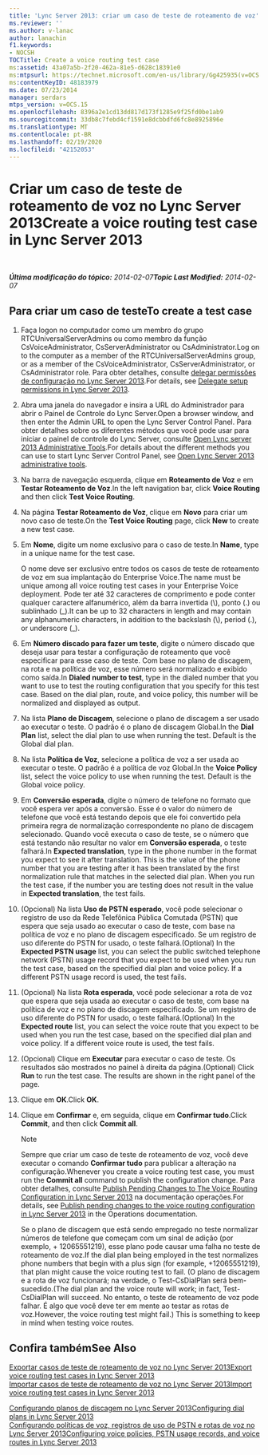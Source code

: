 ```yaml
---
title: 'Lync Server 2013: criar um caso de teste de roteamento de voz'
ms.reviewer: ''
ms.author: v-lanac
author: lanachin
f1.keywords:
- NOCSH
TOCTitle: Create a voice routing test case
ms:assetid: 43a07a5b-2f20-462a-81e5-d628c18391e0
ms:mtpsurl: https://technet.microsoft.com/en-us/library/Gg425935(v=OCS.15)
ms:contentKeyID: 48183979
ms.date: 07/23/2014
manager: serdars
mtps_version: v=OCS.15
ms.openlocfilehash: 8396a2e1cd13dd817d173f1285e9f25fd0be1ab9
ms.sourcegitcommit: 33db8c7febd4cf1591e8dcbbdfd6fc8e8925896e
ms.translationtype: MT
ms.contentlocale: pt-BR
ms.lasthandoff: 02/19/2020
ms.locfileid: "42152053"
---
```

<div data-xmlns="http://www.w3.org/1999/xhtml">

<div class="topic" data-xmlns="http://www.w3.org/1999/xhtml" data-msxsl="urn:schemas-microsoft-com:xslt" data-cs="http://msdn.microsoft.com/">

<div data-asp="https://msdn2.microsoft.com/asp">

# <a name="create-a-voice-routing-test-case-in-lync-server-2013"></a><span data-ttu-id="20304-102">Criar um caso de teste de roteamento de voz no Lync Server 2013</span><span class="sxs-lookup"><span data-stu-id="20304-102">Create a voice routing test case in Lync Server 2013</span></span>

</div>

<div id="mainSection">

<div id="mainBody">

<span> </span>

<span data-ttu-id="20304-103">_**Última modificação do tópico:** 2014-02-07_</span><span class="sxs-lookup"><span data-stu-id="20304-103">_**Topic Last Modified:** 2014-02-07_</span></span>

<div>

## <a name="to-create-a-test-case"></a><span data-ttu-id="20304-104">Para criar um caso de teste</span><span class="sxs-lookup"><span data-stu-id="20304-104">To create a test case</span></span>

1.  <span data-ttu-id="20304-105">Faça logon no computador como um membro do grupo RTCUniversalServerAdmins ou como membro da função CsVoiceAdministrator, CsServerAdministrator ou CsAdministrator.</span><span class="sxs-lookup"><span data-stu-id="20304-105">Log on to the computer as a member of the RTCUniversalServerAdmins group, or as a member of the CsVoiceAdministrator, CsServerAdministrator, or CsAdministrator role.</span></span> <span data-ttu-id="20304-106">Para obter detalhes, consulte [delegar permissões de configuração no Lync Server 2013](lync-server-2013-delegate-setup-permissions.md).</span><span class="sxs-lookup"><span data-stu-id="20304-106">For details, see [Delegate setup permissions in Lync Server 2013](lync-server-2013-delegate-setup-permissions.md).</span></span>

2.  <span data-ttu-id="20304-107">Abra uma janela do navegador e insira a URL do Administrador para abrir o Painel de Controle do Lync Server.</span><span class="sxs-lookup"><span data-stu-id="20304-107">Open a browser window, and then enter the Admin URL to open the Lync Server Control Panel.</span></span> <span data-ttu-id="20304-108">Para obter detalhes sobre os diferentes métodos que você pode usar para iniciar o painel de controle do Lync Server, consulte [Open Lync server 2013 Administrative Tools](lync-server-2013-open-lync-server-administrative-tools.md).</span><span class="sxs-lookup"><span data-stu-id="20304-108">For details about the different methods you can use to start Lync Server Control Panel, see [Open Lync Server 2013 administrative tools](lync-server-2013-open-lync-server-administrative-tools.md).</span></span>

3.  <span data-ttu-id="20304-109">Na barra de navegação esquerda, clique em **Roteamento de Voz** e em **Testar Roteamento de Voz**.</span><span class="sxs-lookup"><span data-stu-id="20304-109">In the left navigation bar, click **Voice Routing** and then click **Test Voice Routing**.</span></span>

4.  <span data-ttu-id="20304-110">Na página **Testar Roteamento de Voz**, clique em **Novo** para criar um novo caso de teste.</span><span class="sxs-lookup"><span data-stu-id="20304-110">On the **Test Voice Routing** page, click **New** to create a new test case.</span></span>

5.  <span data-ttu-id="20304-111">Em **Nome**, digite um nome exclusivo para o caso de teste.</span><span class="sxs-lookup"><span data-stu-id="20304-111">In **Name**, type in a unique name for the test case.</span></span>
    
    <span data-ttu-id="20304-112">O nome deve ser exclusivo entre todos os casos de teste de roteamento de voz em sua implantação do Enterprise Voice.</span><span class="sxs-lookup"><span data-stu-id="20304-112">The name must be unique among all voice routing test cases in your Enterprise Voice deployment.</span></span> <span data-ttu-id="20304-113">Pode ter até 32 caracteres de comprimento e pode conter qualquer caractere alfanumérico, além da barra invertida (\\), ponto (.) ou sublinhado (\_).</span><span class="sxs-lookup"><span data-stu-id="20304-113">It can be up to 32 characters in length and may contain any alphanumeric characters, in addition to the backslash (\\), period (.), or underscore (\_).</span></span>

6.  <span data-ttu-id="20304-p104">Em **Número discado para fazer um teste**, digite o número discado que deseja usar para testar a configuração de roteamento que você especificar para esse caso de teste. Com base no plano de discagem, na rota e na política de voz, esse número será normalizado e exibido como saída.</span><span class="sxs-lookup"><span data-stu-id="20304-p104">In **Dialed number to test**, type in the dialed number that you want to use to test the routing configuration that you specify for this test case. Based on the dial plan, route, and voice policy, this number will be normalized and displayed as output.</span></span>

7.  <span data-ttu-id="20304-p105">Na lista **Plano de Discagem**, selecione o plano de discagem a ser usado ao executar o teste. O padrão é o plano de discagem Global.</span><span class="sxs-lookup"><span data-stu-id="20304-p105">In the **Dial Plan** list, select the dial plan to use when running the test. Default is the Global dial plan.</span></span>

8.  <span data-ttu-id="20304-p106">Na lista **Política de Voz**, selecione a política de voz a ser usada ao executar o teste. O padrão é a política de voz Global.</span><span class="sxs-lookup"><span data-stu-id="20304-p106">In the **Voice Policy** list, select the voice policy to use when running the test. Default is the Global voice policy.</span></span>

9.  <span data-ttu-id="20304-p107">Em **Conversão esperada**, digite o número de telefone no formato que você espera ver após a conversão. Esse é o valor do número de telefone que você está testando depois que ele foi convertido pela primeira regra de normalização correspondente no plano de discagem selecionado. Quando você executa o caso de teste, se o número que está testando não resultar no valor em **Conversão esperada**, o teste falhará.</span><span class="sxs-lookup"><span data-stu-id="20304-p107">In **Expected translation**, type in the phone number in the format you expect to see it after translation. This is the value of the phone number that you are testing after it has been translated by the first normalization rule that matches in the selected dial plan. When you run the test case, if the number you are testing does not result in the value in **Expected translation**, the test fails.</span></span>

10. <span data-ttu-id="20304-p108">(Opcional) Na lista **Uso de PSTN esperado**, você pode selecionar o registro de uso da Rede Telefônica Pública Comutada (PSTN) que espera que seja usado ao executar o caso de teste, com base na política de voz e no plano de discagem especificado. Se um registro de uso diferente do PSTN for usado, o teste falhará.</span><span class="sxs-lookup"><span data-stu-id="20304-p108">(Optional) In the **Expected PSTN usage** list, you can select the public switched telephone network (PSTN) usage record that you expect to be used when you run the test case, based on the specified dial plan and voice policy. If a different PSTN usage record is used, the test fails.</span></span>

11. <span data-ttu-id="20304-p109">(Opcional) Na lista **Rota esperada**, você pode selecionar a rota de voz que espera que seja usada ao executar o caso de teste, com base na política de voz e no plano de discagem especificado. Se um registro de uso diferente do PSTN for usado, o teste falhará.</span><span class="sxs-lookup"><span data-stu-id="20304-p109">(Optional) In the **Expected route** list, you can select the voice route that you expect to be used when you run the test case, based on the specified dial plan and voice policy. If a different voice route is used, the test fails.</span></span>

12. <span data-ttu-id="20304-p110">(Opcional) Clique em **Executar**  para executar o caso de teste. Os resultados são mostrados no painel à direita da página.</span><span class="sxs-lookup"><span data-stu-id="20304-p110">(Optional) Click **Run** to run the test case. The results are shown in the right panel of the page.</span></span>

13. <span data-ttu-id="20304-129">Clique em **OK**.</span><span class="sxs-lookup"><span data-stu-id="20304-129">Click **OK**.</span></span>

14. <span data-ttu-id="20304-130">Clique em **Confirmar** e, em seguida, clique em **Confirmar tudo**.</span><span class="sxs-lookup"><span data-stu-id="20304-130">Click **Commit**, and then click **Commit all**.</span></span>
    
    <div>
    

    > [!NOTE]  
    > <span data-ttu-id="20304-131">Sempre que criar um caso de teste de roteamento de voz, você deve executar o comando <STRONG>Confirmar tudo</STRONG> para publicar a alteração na configuração.</span><span class="sxs-lookup"><span data-stu-id="20304-131">Whenever you create a voice routing test case, you must run the <STRONG>Commit all</STRONG> command to publish the configuration change.</span></span> <span data-ttu-id="20304-132">Para obter detalhes, consulte <A href="lync-server-2013-publish-pending-changes-to-the-voice-routing-configuration.md">Publish Pending Changes to The Voice Routing Configuration in Lync Server 2013</A> na documentação operações.</span><span class="sxs-lookup"><span data-stu-id="20304-132">For details, see <A href="lync-server-2013-publish-pending-changes-to-the-voice-routing-configuration.md">Publish pending changes to the voice routing configuration in Lync Server 2013</A> in the Operations documentation.</span></span>

    
    </div>
    
    <span data-ttu-id="20304-133">Se o plano de discagem que está sendo empregado no teste normalizar números de telefone que começam com um sinal de adição (por exemplo, + 12065551219), esse plano pode causar uma falha no teste de roteamento de voz.</span><span class="sxs-lookup"><span data-stu-id="20304-133">If the dial plan being employed in the test normalizes phone numbers that begin with a plus sign (for example, +12065551219), that plan might cause the voice routing test to fail.</span></span> <span data-ttu-id="20304-134">(O plano de discagem e a rota de voz funcionará; na verdade, o Test-CsDialPlan será bem-sucedido.</span><span class="sxs-lookup"><span data-stu-id="20304-134">(The dial plan and the voice route will work; in fact, Test-CsDialPlan will succeed.</span></span> <span data-ttu-id="20304-135">No entanto, o teste de roteamento de voz pode falhar. É algo que você deve ter em mente ao testar as rotas de voz.</span><span class="sxs-lookup"><span data-stu-id="20304-135">However, the voice routing test might fail.) This is something to keep in mind when testing voice routes.</span></span>

</div>

<div>

## <a name="see-also"></a><span data-ttu-id="20304-136">Confira também</span><span class="sxs-lookup"><span data-stu-id="20304-136">See Also</span></span>


[<span data-ttu-id="20304-137">Exportar casos de teste de roteamento de voz no Lync Server 2013</span><span class="sxs-lookup"><span data-stu-id="20304-137">Export voice routing test cases in Lync Server 2013</span></span>](lync-server-2013-export-voice-routing-test-cases.md)  
[<span data-ttu-id="20304-138">Importar casos de teste de roteamento de voz no Lync Server 2013</span><span class="sxs-lookup"><span data-stu-id="20304-138">Import voice routing test cases in Lync Server 2013</span></span>](lync-server-2013-import-voice-routing-test-cases.md)  


[<span data-ttu-id="20304-139">Configurando planos de discagem no Lync Server 2013</span><span class="sxs-lookup"><span data-stu-id="20304-139">Configuring dial plans in Lync Server 2013</span></span>](lync-server-2013-configuring-dial-plans.md)  
[<span data-ttu-id="20304-140">Configurando políticas de voz, registros de uso de PSTN e rotas de voz no Lync Server 2013</span><span class="sxs-lookup"><span data-stu-id="20304-140">Configuring voice policies, PSTN usage records, and voice routes in Lync Server 2013</span></span>](lync-server-2013-configuring-voice-policies-pstn-usage-records-and-voice-routes.md)  
  

</div>

</div>

<span> </span>

</div>

</div>

</div>

